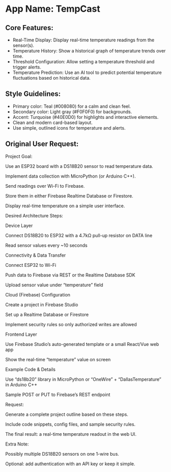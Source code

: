 # **App Name**: TempCast

## Core Features:

- Real-Time Display: Display real-time temperature readings from the sensor(s).
- Temperature History: Show a historical graph of temperature trends over time.
- Threshold Configuration: Allow setting a temperature threshold and trigger alerts.
- Temperature Prediction: Use an AI tool to predict potential temperature fluctuations based on historical data.

## Style Guidelines:

- Primary color: Teal (#008080) for a calm and clean feel.
- Secondary color: Light gray (#F0F0F0) for backgrounds.
- Accent: Turquoise (#40E0D0) for highlights and interactive elements.
- Clean and modern card-based layout.
- Use simple, outlined icons for temperature and alerts.

## Original User Request:
Project Goal:

Use an ESP32 board with a DS18B20 sensor to read temperature data.

Implement data collection with MicroPython (or Arduino C++).

Send readings over Wi-Fi to Firebase.

Store them in either Firebase Realtime Database or Firestore.

Display real-time temperature on a simple user interface.

Desired Architecture Steps:

Device Layer

Connect DS18B20 to ESP32 with a 4.7kΩ pull-up resistor on DATA line

Read sensor values every ~10 seconds

Connectivity & Data Transfer

Connect ESP32 to Wi-Fi

Push data to Firebase via REST or the Realtime Database SDK

Upload sensor value under “temperature” field

Cloud (Firebase) Configuration

Create a project in Firebase Studio

Set up a Realtime Database or Firestore

Implement security rules so only authorized writes are allowed

Frontend Layer

Use Firebase Studio’s auto-generated template or a small React/Vue web app

Show the real-time “temperature” value on screen

Example Code & Details

Use “ds18b20” library in MicroPython or “OneWire” + “DallasTemperature” in Arduino C++

Sample POST or PUT to Firebase’s REST endpoint

Request:

Generate a complete project outline based on these steps.

Include code snippets, config files, and sample security rules.

The final result: a real-time temperature readout in the web UI.

Extra Note:

Possibly multiple DS18B20 sensors on one 1-wire bus.

Optional: add authentication with an API key or keep it simple.
  